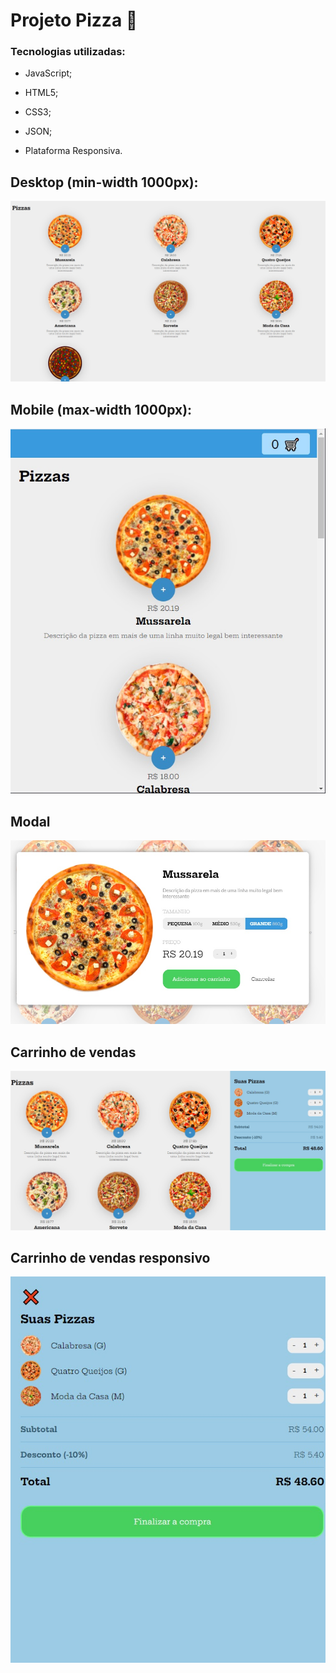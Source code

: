 # Projeto Pizza :pizza:

### Tecnologias utilizadas:

* JavaScript;

* HTML5;

* CSS3;

* JSON;

* Plataforma Responsiva.

  

## Desktop (min-width 1000px):

![Projeto para Desktop](images\screenshots\pc.jpg)





## Mobile (max-width 1000px):
![Projeto Mobile](images\screenshots\tablet.jpg)





## Modal
![Modal](images\screenshots\modal.jpg)







## Carrinho de vendas
![Carrinho de vendas](images\screenshots\pc-carrinho.jpg)





## Carrinho de vendas responsivo
![Carrinho Responsivo](images\screenshots\mobile-carrinho.jpg)

